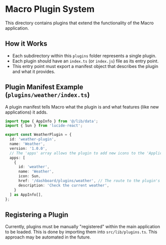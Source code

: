 # Macro Plugin System

This directory contains plugins that extend the functionality of the Macro application.

## How it Works

- Each subdirectory within this `plugins` folder represents a single plugin.
- Each plugin should have an `index.ts` (or `index.js`) file as its entry point.
- This entry point must export a manifest object that describes the plugin and what it provides.

## Plugin Manifest Example (`plugins/weather/index.ts`)

A plugin manifest tells Macro what the plugin is and what features (like new applications) it adds.

```typescript
import type { AppInfo } from '@/lib/data';
import { Sun } from 'lucide-react';

export const WeatherPlugin = {
  id: 'weather-plugin',
  name: 'Weather',
  version: '1.0.0',
  // The 'apps' array allows the plugin to add new icons to the 'Applications' page.
  apps: [
    {
      id: 'weather',
      name: 'Weather',
      icon: Sun,
      href: '/dashboard/plugins/weather', // The route to the plugin's page.
      description: 'Check the current weather',
    }
  ] as AppInfo[],
};

```

## Registering a Plugin

Currently, plugins must be manually "registered" within the main application to be loaded. This is done by importing them into `src/lib/plugins.ts`. This approach may be automated in the future.
